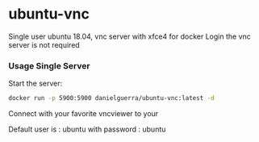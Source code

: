 # ubuntu-vnc

Single user ubuntu 18.04, vnc server with xfce4 for docker
Login the vnc server is not required

### Usage Single Server
Start the server:

```bash
docker run -p 5900:5900 danielguerra/ubuntu-vnc:latest -d
```

Connect with your favorite vncviewer to your <docker-host>

Default user is : ubuntu
with password   : ubuntu
